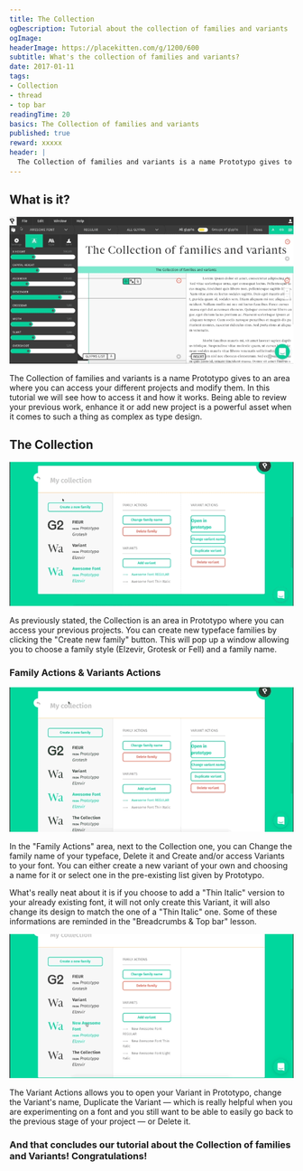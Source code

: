 ```yaml
---
title: The Collection
ogDescription: Tutorial about the collection of families and variants
ogImage:
headerImage: https://placekitten.com/g/1200/600
subtitle: What's the collection of families and variants?
date: 2017-01-11
tags:
- Collection
- thread
- top bar
readingTime: 20
basics: The Collection of families and variants
published: true
reward: xxxxx
header: |
  The Collection of families and variants is a name Prototypo gives to an area where you can access your different projects and modify them. In this tutorial we will see how to access it and how it works.
---
```


## What is it?

![Tutorial illustration](CollectionIntro.gif)

The Collection of families and variants is a name Prototypo gives to an area where you can access your different projects and modify them. In this tutorial we will see how to access it and how it works. Being able to review your previous work, enhance it or add new project is a powerful asset when it comes to such a thing as complex as type design.

## The Collection

![Creating a new family](TheCollectionName.gif)

As previously stated, the Collection is an area in Prototypo where you can access your previous projects. You can create new typeface families by clicking the "Create new family" button. This will pop up a window allowing you to choose a family style (Elzevir, Grotesk or Fell) and a family name.

### Family Actions & Variants Actions

![Changing a family name and adding a variant](VariantsThin.gif)

In the "Family Actions" area, next to the Collection one, you can Change the family name of your typeface, Delete it and Create and/or access Variants to your font. You can either create a new variant of your own and choosing a name for it or select one in the pre-existing list given by Prototypo.

What's really neat about it is if you choose to add a "Thin Italic" version to your already existing font, it will not only create this Variant, it will also change its design to match the one of a "Thin Italic" one. Some of these informations are reminded in the "Breadcrumbs & Top bar" lesson.

![Switching between variants](VariantsSwitch.gif)

The Variant Actions allows you to open your Variant in Prototypo, change the Variant's name, Duplicate the Variant — which is really helpful when you are experimenting on a font and you still want to be able to easily go back to the previous stage of your project — or Delete it.

### And that concludes our tutorial about the Collection of families and Variants! Congratulations!